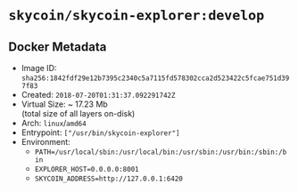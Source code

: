 # `skycoin/skycoin-explorer:develop`

## Docker Metadata
- Image ID: `sha256:1842fdf29e12b7395c2340c5a7115fd578302cca2d523422c5fcae751d397f83`
- Created: `2018-07-20T01:31:37.092291742Z`
- Virtual Size: ~ 17.23 Mb  
  (total size of all layers on-disk)
- Arch: `linux`/`amd64`
- Entrypoint: `["/usr/bin/skycoin-explorer"]`
- Environment:
  - `PATH=/usr/local/sbin:/usr/local/bin:/usr/sbin:/usr/bin:/sbin:/bin`
  - `EXPLORER_HOST=0.0.0.0:8001`
  - `SKYCOIN_ADDRESS=http://127.0.0.1:6420`
